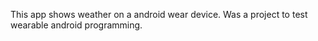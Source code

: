 This app shows weather on a android wear device. Was a project to test wearable android programming.
